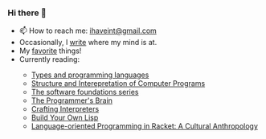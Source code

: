 ### Hi there 👋



- 📫 How to reach me: ihaveint@gmail.com
- Occasionally, I <a href="https://ihaveint.github.io">write</a> where my mind is at.
- My <a href="https://ihaveint.github.io/interests/">favorite</a> things!
- Currently reading: 
<ul>
  <ul>
    <li>
     <a href="https://www.cis.upenn.edu/~bcpierce/tapl/">Types and programming languages</a>
    </li>
    <li>
     <a href="https://mitpress.mit.edu/sites/default/files/sicp/full-text/book/book.html">Structure and Interepretation of Computer Programs</a>
    </li>
    <li>
     <a href="https://softwarefoundations.cis.upenn.edu">The software foundations series</a>
    </li>
    <li>
     <a href="https://www.manning.com/books/the-programmers-brain">The Programmer's Brain</a>
    </li>
    <li>
     <a href="https://craftinginterpreters.com">Crafting Interpreters</a>
    </li>
    <li>
      <a href="https://buildyourownlisp.com">Build Your Own Lisp</a>
    </li>
    <li>
      <a href="https://jessealama.gumroad.com/l/lop-in-racket-cultural-anthro">Language-oriented Programming in Racket: A Cultural Anthropology</a>
    </li>
  </ul>
</ul>

